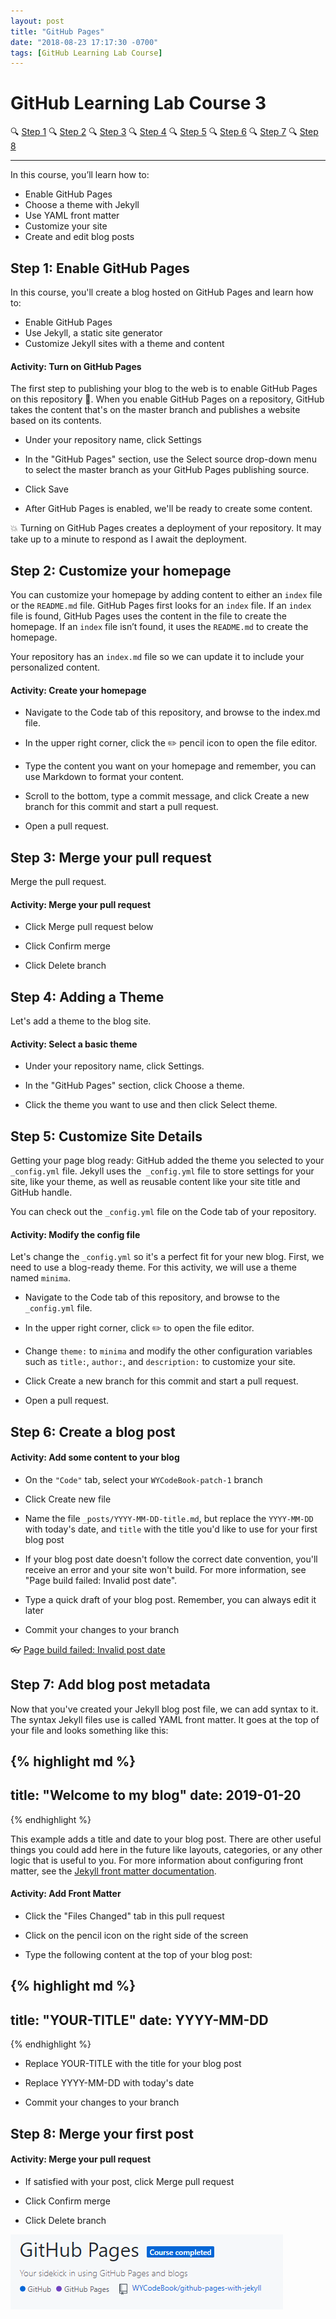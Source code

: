 ```yaml
---
layout: post
title: "GitHub Pages"
date: "2018-08-23 17:17:30 -0700"
tags: [GitHub Learning Lab Course]
---
```


# GitHub Learning Lab Course 3

🔍 [Step 1](#step-1) 🔍 [Step 2](#step-2) 🔍 [Step 3](#step-3) 🔍 [Step 4](#step-4) 🔍 [Step 5](#step-5) 🔍 [Step 6](#step-6) 🔍 [Step 7](#step-7) 🔍 [Step 8](#step-8)

---

In this course, you’ll learn how to:

- Enable GitHub Pages
- Choose a theme with Jekyll
- Use YAML front matter
- Customize your site
- Create and edit blog posts

## Step 1: Enable GitHub Pages

In this course, you'll create a blog hosted on GitHub Pages and learn how to:

  - Enable GitHub Pages
  - Use Jekyll, a static site generator
  - Customize Jekyll sites with a theme and content

#### Activity: Turn on GitHub Pages

The first step to publishing your blog to the web is to enable GitHub Pages on this repository 📖. When you enable GitHub Pages on a repository, GitHub takes the content that's on the master branch and publishes a website based on its contents.

  - Under your repository name, click Settings

  - In the "GitHub Pages" section, use the Select source drop-down menu to select the master branch as your GitHub Pages publishing source.

  - Click Save

  - After GitHub Pages is enabled, we'll be ready to create some content.

💥 Turning on GitHub Pages creates a deployment of your repository. It may take up to a minute to respond as I await the deployment.

## Step 2: Customize your homepage

You can customize your homepage by adding content to either an `index` file or the `README.md` file. GitHub Pages first looks for an `index` file. If an `index` file is found, GitHub Pages uses the content in the file to create the homepage. If an `index` file isn’t found, it uses the `README.md` to create the homepage.

Your repository has an `index.md` file so we can update it to include your personalized content.

#### Activity: Create your homepage

  - Navigate to the Code tab of this repository, and browse to the index.md file.

  - In the upper right corner, click the ✏️ pencil icon to open the file editor.

  - Type the content you want on your homepage and remember, you can use Markdown to format your content.

  - Scroll to the bottom, type a commit message, and click Create a new branch for this commit and start a pull request.

  - Open a pull request.

## Step 3: Merge your pull request

Merge the pull request.

#### Activity: Merge your pull request

  - Click Merge pull request below

  - Click Confirm merge

  - Click Delete branch

## Step 4: Adding a Theme

Let's add a theme to the blog site.

#### Activity: Select a basic theme

  - Under your repository name, click Settings.

  - In the "GitHub Pages" section, click Choose a theme.

  - Click the theme you want to use and then click Select theme.

## Step 5: Customize Site Details

Getting your page blog ready: GitHub added the theme you selected to your `_config.yml` file. Jekyll uses the` _config.yml` file to store settings for your site, like your theme, as well as reusable content like your site title and GitHub handle.

You can check out the `_config.yml` file on the Code tab of your repository.

#### Activity: Modify the config file

Let's change the `_config.yml` so it's a perfect fit for your new blog. First, we need to use a blog-ready theme. For this activity, we will use a theme named `minima`.

  - Navigate to the Code tab of this repository, and browse to the `_config.yml` file.

  - In the upper right corner, click ✏️ to open the file editor.

  - Change `theme:` to `minima` and modify the other configuration variables such as `title:`, `author:`, and `description:` to customize your site.

  - Click Create a new branch for this commit and start a pull request.

  - Open a pull request.

## Step 6: Create a blog post

#### Activity: Add some content to your blog

  - On the `"Code"` tab, select your `WYCodeBook-patch-1` branch

  - Click Create new file

  - Name the file `_posts/YYYY-MM-DD-title.md`, but replace the `YYYY-MM-DD` with today's date, and `title` with the title you'd like to use for your first blog post

  - If your blog post date doesn't follow the correct date convention, you'll receive an error and your site won't build. For more information, see "Page build failed: Invalid post date".

  - Type a quick draft of your blog post. Remember, you can always edit it later

  - Commit your changes to your branch

👓 [Page build failed: Invalid post date](https://help.github.com/articles/page-build-failed-invalid-post-date/)

## Step 7: Add blog post metadata

Now that you've created your Jekyll blog post file, we can add syntax to it. The syntax Jekyll files use is called YAML front matter. It goes at the top of your file and looks something like this:

{% highlight md %}
---
title: "Welcome to my blog"
date: 2019-01-20
---
{% endhighlight %}

This example adds a title and date to your blog post. There are other useful things you could add here in the future like layouts, categories, or any other logic that is useful to you. For more information about configuring front matter, see the [Jekyll front matter documentation](https://jekyllrb.com/docs/frontmatter/).

#### Activity: Add Front Matter

  - Click the "Files Changed" tab in this pull request

  - Click on the pencil icon on the right side of the screen

  - Type the following content at the top of your blog post:

  {% highlight md %}
  ---
  title: "YOUR-TITLE"
  date: YYYY-MM-DD
  ---
  {% endhighlight %}

  - Replace YOUR-TITLE with the title for your blog post

  - Replace YYYY-MM-DD with today's date

  - Commit your changes to your branch

## Step 8: Merge your first post

#### Activity: Merge your pull request

  - If satisfied with your post, click Merge pull request

  - Click Confirm merge

  - Click Delete branch

![GitHub Course 3 Completed](/pic/GHcourse3.PNG)
